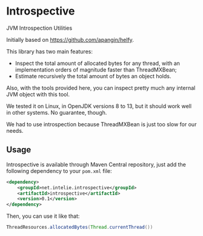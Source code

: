 # Introspective

JVM Introspection Utilities

Initially based on https://github.com/apangin/helfy.

This library has two main features:

- Inspect the total amount of allocated bytes for any thread, with an implementation orders of magnitude faster than ThreadMXBean;
- Estimate recursively the total amount of bytes an object holds.

Also, with the tools provided here, you can inspect pretty much any internal JVM object with this tool.

We tested it on Linux, in OpenJDK versions 8 to 13, but it should work well in other systems.
No guarantee, though.

We had to use introspection because ThreadMXBean is just too slow for our needs.

## Usage

Introspective is available through Maven Central repository, just add the following
dependency to your `pom.xml` file:

```xml
<dependency>
    <groupId>net.intelie.introspective</groupId>
    <artifactId>introspective</artifactId>
    <version>0.1</version>
</dependency>
```

Then, you can use it like that:

```java
ThreadResources.allocatedBytes(Thread.currentThread())
```
